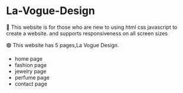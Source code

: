 # La-Vogue-Design
💖 This website is for those who are new to using html css javascript to create a website. and supports responsiveness on all screen sizes

🟢 This website has 5 pages,La Vogue Design.
- home page     
- fashion page  
- jewelry page  
- perfume page  
- contact page  
